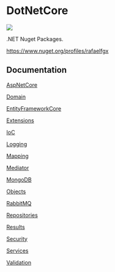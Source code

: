 # DotNetCore

![](https://github.com/rafaelfgx/DotNetCore/actions/workflows/publish.yaml/badge.svg)

.NET Nuget Packages.

https://www.nuget.org/profiles/rafaelfgx

## Documentation

[AspNetCore](https://github.com/rafaelfgx/DotNetCore/tree/main/source/AspNetCore)

[Domain](https://github.com/rafaelfgx/DotNetCore/tree/main/source/Domain)

[EntityFrameworkCore](https://github.com/rafaelfgx/DotNetCore/tree/main/source/EntityFrameworkCore)

[Extensions](https://github.com/rafaelfgx/DotNetCore/tree/main/source/Extensions)

[IoC](https://github.com/rafaelfgx/DotNetCore/tree/main/source/IoC)

[Logging](https://github.com/rafaelfgx/DotNetCore/tree/main/source/Logging)

[Mapping](https://github.com/rafaelfgx/DotNetCore/tree/main/source/Mapping)

[Mediator](https://github.com/rafaelfgx/DotNetCore/tree/main/source/Mediator)

[MongoDB](https://github.com/rafaelfgx/DotNetCore/tree/main/source/MongoDB)

[Objects](https://github.com/rafaelfgx/DotNetCore/tree/main/source/Objects)

[RabbitMQ](https://github.com/rafaelfgx/DotNetCore/tree/main/source/RabbitMQ)

[Repositories](https://github.com/rafaelfgx/DotNetCore/tree/main/source/Repositories)

[Results](https://github.com/rafaelfgx/DotNetCore/tree/main/source/Results)

[Security](https://github.com/rafaelfgx/DotNetCore/tree/main/source/Security)

[Services](https://github.com/rafaelfgx/DotNetCore/tree/main/source/Services)

[Validation](https://github.com/rafaelfgx/DotNetCore/tree/main/source/Validation)
